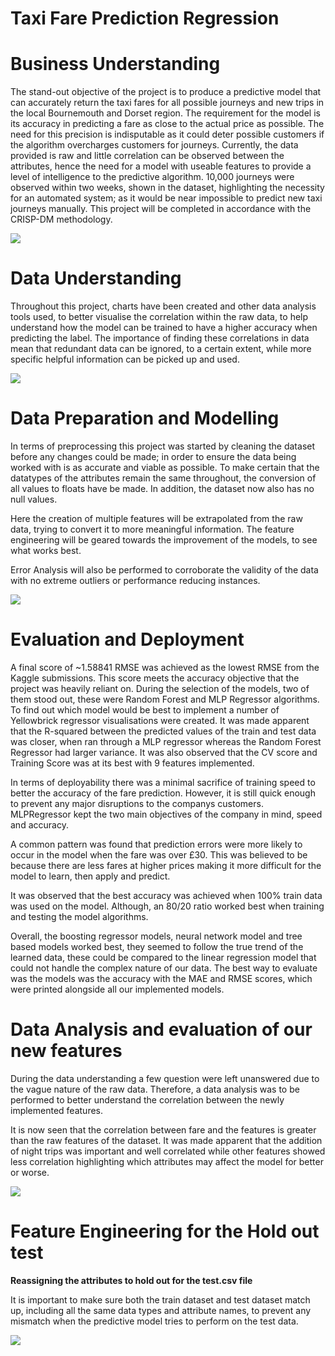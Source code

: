 # Taxi Fare Prediction Regression

# Business Understanding

The stand-out objective of the project is to produce a predictive model that can accurately return the taxi fares for all possible journeys and new trips in the local Bournemouth and Dorset region. The requirement for the model is its accuracy in predicting a fare as close to the actual price as possible. The need for this precision is indisputable as it could deter possible customers if the algorithm overcharges customers for journeys. Currently, the data provided is raw and little correlation can be observed between the attributes, hence the need for a model with useable features to provide a level of intelligence to the predictive algorithm. 10,000 journeys were observed within two weeks, shown in the dataset, highlighting the necessity for an automated system; as it would be near impossible to predict new taxi journeys manually. This project will be completed in accordance with the CRISP-DM methodology.

![](https://github.com/KoraySali/Taxi-Fare-Prediction/blob/main/detailed_night_trips_plot.png?raw=true)

# Data Understanding

Throughout this project, charts have been created and other data analysis tools used, to better visualise the correlation within the raw data, to help understand how the model can be trained to have a higher accuracy when predicting the label. The importance of finding these correlations in data mean that redundant data can be ignored, to a certain extent, while more specific helpful information can be picked up and used.

![](https://github.com/KoraySali/Taxi-Fare-Prediction/blob/main/Heatmap%20to%20see%20correlation%20between%20features.png?raw=true)

# Data Preparation and Modelling

In terms of preprocessing this project was started by cleaning the dataset before any changes could be made; in order to ensure the data being worked with is as accurate and viable as possible. To make certain that the datatypes of the attributes remain the same throughout, the conversion of all values to floats have be made. In addition, the dataset now also has no null values.

Here the creation of multiple features will be extrapolated from the raw data, trying to convert it to more meaningful information. The feature engineering will be geared towards the improvement of the models, to see what works best.

Error Analysis will also be performed to corroborate the validity of the data with no extreme outliers or performance reducing instances.

![](https://github.com/KoraySali/Taxi-Fare-Prediction/blob/main/Updated%20plot%20for%20night%20trips.png?raw=true)

# Evaluation and Deployment

A final score of ~1.58841 RMSE was achieved as the lowest RMSE from the Kaggle submissions. This score meets the accuracy objective that the project was heavily reliant on. During the selection of the models, two of them stood out, these were Random Forest and MLP Regressor algorithms. To find out which model would be best to implement a number of Yellowbrick regressor visualisations were created. It was made apparent that the R-squared between the predicted values of the train and test data was closer, when ran through a MLP regressor whereas the Random Forest Regressor had larger variance. It was also observed that the CV score and Training Score was at its best with 9 features implemented.

In terms of deployability there was a minimal sacrifice of training speed to better the accuracy of the fare prediction. However, it is still quick enough to prevent any major disruptions to the companys customers. MLPRegressor kept the two main objectives of the company in mind, speed and accuracy.

A common pattern was found that prediction errors were more likely to occur in the model when the fare was over £30. This was believed to be because there are less fares at higher prices making it more difficult for the model to learn, then apply and predict.

It was observed that the best accuracy was achieved when 100% train data was used on the model. Although, an 80/20 ratio worked best when training and testing the model algorithms.

Overall, the boosting regressor models, neural network model and tree based models worked best, they seemed to follow the true trend of the learned data, these could be compared to the linear regression model that could not handle the complex nature of our data. The best way to evaluate was the models was the accuracy with the MAE and RMSE scores, which were printed alongside all our implemented models.

# Data Analysis and evaluation of our new features

During the data understanding a few question were left unanswered due to the vague nature of the raw data. Therefore, a data analysis was to be performed to better understand the correlation between the newly implemented features.

It is now seen that the correlation between fare and the features is greater than the raw features of the dataset. It was made apparent that the addition of night trips was important and well correlated while other features showed less correlation highlighting which attributes may affect the model for better or worse.

![](https://github.com/KoraySali/Taxi-Fare-Prediction/blob/main/Feature%20dropping%20curve%20for%20RandomForestRegressor.png?raw=true)

# Feature Engineering for the Hold out test
**Reassigning the attributes to hold out for the test.csv file**

It is important to make sure both the train dataset and test dataset match up, including all the same data types and attribute names, to prevent any mismatch when the predictive model tries to perform on the test data.

![](https://github.com/KoraySali/Taxi-Fare-Prediction/blob/main/visualiser%20for%20MLPRegressor.png?raw=true)
